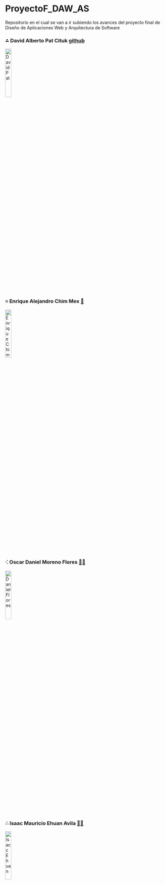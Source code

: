 # ProyectoF_DAW_AS
Repositorio en el cual se van a ir subiendo los avances del proyecto final de Diseño de Aplicaciones Web y Arquitectura de Software

<h3 >⁂ David Alberto Pat Cituk <a href="https://github.com/IDPatI">
     github
</a></h3>

<img style="horizontal-align:center" width="20%" src="https://user-images.githubusercontent.com/95386020/187352524-56ab9f85-d414-4adb-b655-c4153a734a08.jpeg"
     alt="David Pat"
     />
<h3 >≡ Enrique Alejandro Chim Mex <a href="https://github.com/Enrique325">
    🧿
</a></h3>

<img style="horizontal-align:center" width="20%" src="https://user-images.githubusercontent.com/95386020/187357009-ce7a0b41-18a2-4604-8228-491528f29427.jpg"
     alt="Enrique Chim"
     />

<h3>⁖ Oscar Daniel Moreno Flores <a href="https://github.com/2DMore" target="_blank">
    🐱‍👤
</a></h3>

<img src="https://user-images.githubusercontent.com/95386020/187357042-a8e28115-2b61-4a59-81ef-89b2dbf89019.jpeg"
     alt="Daniel Flores"
     style="width:20%" align="rigth"/>


<h3>∴ Isaac Mauricio Ehuan Avila <a href="https://github.com/IsaacEhuan" target="_blank">
    🐱‍🐉
</a></h3>

<img src="https://user-images.githubusercontent.com/95386020/187352882-bcda7e5b-ac5a-4189-afa2-18b4530380a4.jpeg"
     alt="Isacc Ehuan"
     style="width:20%" align="rigth"/>
